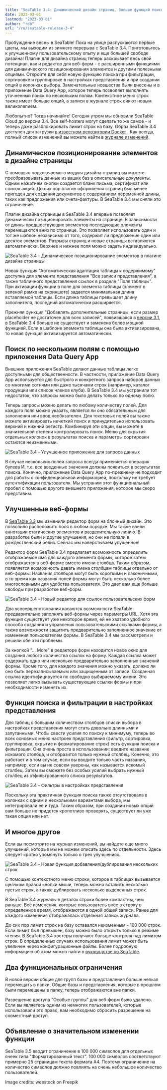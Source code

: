 ```yaml
---
title: "SeaTable 3.4: Динамический дизайн страниц, больше функций поиска и улучшенные веб-формы"
date: 2023-03-01
lastmod: "2023-03-01"
author: "rdb"
url: "/ru/seatable-release-3-4"
---
```


Пробуждение весны в SeaTable! Пока на улице распускаются первые цветы, мы выходим из зимнего перерыва с SeaTable 3.4. Приготовьтесь к улучшенному пользовательскому опыту и еще большей свободе дизайна! Плагин для дизайна страниц теперь раскрывает весь свой потенциал, как и редактор для веб-форм - с расширенными функциями для динамического позиционирования элементов и другими полезными опциями. Откройте для себя новую функцию поиска при фильтрации, сортировке и группировке в настройках представления и при создании опций в колонках выбора. Замечательные новшества были внесены и в приложение Data Query App, которое теперь позволяет выполнять уточненный поиск по нескольким полям. Контекстное меню строк также имеет больше опций, а записи в журнале строк сияют новым великолепием.

Любопытно? Тогда начинайте! Сегодня утром мы обновили SeaTable Cloud до версии 3.4. Все self-hosters могут сделать то же самое - и теперь даже разблокировать лимит строк на базу. Образ SeaTable 3.4 доступен для загрузки [в известном репозитории Docker](https://hub.docker.com/r/seatable/seatable-enterprise) . Как всегда, полный список изменений вы можете найти в [журнале изменений](https://seatable.io/ru/seatable-release-3-4/).

## Динамическое позиционирование элементов в дизайне страницы

С помощью подключаемого модуля дизайна страниц вы можете преобразовывать данные из ваших баз в описательные документы. Одним нажатием кнопки создается бланк письма, сертификат или список акций. До сих пор плагин оформления страниц был менее пригоден для создания документов с содержанием переменной длины, таких как предложения или счета-фактуры. В SeaTable 3.4 мы сняли это ограничение.

Плагин дизайна страницы в SeaTable 3.4 впервые позволяет динамически позиционировать элементы на странице. В зависимости от длины предшествующих элементов последующие элементы перемещаются вниз по странице. Это позволяет использовать один и тот же шаблон независимо от того, содержит ли предложение один или десяток элементов. Разрывы страниц и новые страницы вставляются автоматически. Верхнее и нижнее поля можно задать индивидуально.

![SeaTable 3.4 - Динамическое позиционирование элементов в плагине дизайна страницы](https://seatable.io/wp-content/uploads/2023/02/SeaTable-3.4-DynamicPositioningElements.png)

Новая функция "Автоматическая адаптация таблицы к содержимому" доступна для элемента представления "Все записи представления", а также табличного представления ссылок в разделе "Поля таблицы". При активации функции в поле для элемента таблицы (элемент в зеленой рамке на скриншоте) задается минимальная длина вставляемой таблицы. Если длина таблицы превышает длину заполнителя, последний автоматически расширяется.

Прежняя функция "Добавлять дополнительные страницы, если размер placeholder не достаточен для всех записей", появившаяся в [версии 3.1](/ru/seatable-release-3-1), в SeaTable 3.4 больше не существует и заменена более мощной функцией. Если в шаблоне элемента таблицы она была активизирована, то новая функция активизируется автоматически.

## Поиск по нескольким полям с помощью приложения Data Query App

Внешние приложения SeaTable делают данные таблицы легко доступными для общественности. В частности, приложение Data Query App используется для быстрого и конкретного запроса наборов данных со многими сотнями или даже тысячами строк (например, каталог продукции или список членов клуба). В SeaTable 3.4 мы устранили тот недостаток, что запросы можно было делать только по одному полю.

Теперь запросы можно делать по любому количеству полей. Для каждого поля можно указать, является ли оно обязательным для заполнения или ввод необязателен. Для текстовых полей вы также можете активировать нечеткий поиск и принудительно использовать верхний и нижний регистр. Комбинируя эти опции, вы можете в значительной степени контролировать поиск. Меню для скрытия отдельных колонок в результатах поиска и параметры сортировки остаются неизменными.

![SeaTable 3.4 - Улучшенное приложение для запроса данных](https://seatable.io/wp-content/uploads/2023/02/SeaTable-3.4-DataQueryApp.png)

В случае нескольких полей запроса всегда применяется операция булева И, т.е. все введенные значения должны появиться в результатах поиска. Конечно, приложение Data Query App по-прежнему не подходит для работы с конфиденциальной информацией, поскольку не требует аутентификации пользователя. Мы устраним этот функциональный пробел с помощью другого внешнего приложения, которое мы скоро представим.

## Улучшенные веб-формы

В [SeaTable 3.3](/ru/seatable-release-3-3/?lang=auto) мы изменили редактор форм на блочный дизайн. Это позволило расположить поля в любом порядке. Мы также ввели аннотации статических элементов и разделительную линию. В разработке были и другие улучшения, но они не попали в рождественский релиз. Сейчас мы наверстываем упущенное!

Редактор форм SeaTable 3.4 предлагает возможность определить отображаемое имя для каждого элемента формы, которое затем отображается в веб-форме вместо имени столбца. Таким образом, появляется возможность давать имена столбцам таблицы отдельно от веб-формы: Названия столбцов могут быть короткими и лаконичными, в то время как названия полей формы могут быть несколько более многословными для удобства пользователя. Это дает вам еще больше свободы при разработке веб-форм.

![SeaTable 3.4 - Новый редактор для ссылок пользовательских форм](https://seatable.io/wp-content/uploads/2023/02/SeaTable-3.4-FormLinkEditor.png)

Два усовершенствования касаются возможности SeaTable предварительно заполнять веб-формы через параметры URL. Хотя эта функция существует уже некоторое время, ей не хватало удобного способа создания и управления пользовательскими ссылками формы, а также возможности защитить предварительно заполненное значение от изменения пользователем формы. В SeaTable 3.4 мы рассмотрели и решили обе эти проблемы.

За кнопкой "... More" в редакторе форм находится новое окно для создания любого количества ссылок на форму. Каждая ссылка может содержать одно или несколько предварительно заполненных значений формы. Кроме того, для каждого значения можно указать, должно ли оно быть перезаписываемым или защищенным от записи. Созданная ссылка идентифицируется по свободно выбираемому имени. Это позволяет легко вызывать существующие ссылки формы и при необходимости изменять их.

## Функция поиска и фильтрации в настройках представления

Для таблиц с большим количеством столбцов списки выбора в настройках представления могут стать довольно длинными и запутанными. Чтобы свести усилия по поиску к минимуму, теперь во всех основных меню настроек представления (фильтр, сортировка, группировка, скрытие и форматирование строк) есть функция поиска и фильтрации. Она очень проста в использовании: введите название искомого столбца, и отобразится только нужный столбец. Конечно, это работает и в том случае, если вы вводите только часть названия, например, если вы не совсем уверены, как называется искомый столбец. Затем вы сможете без особых усилий выбрать нужный столбец из отфильтрованного списка результатов.

![SeaTable 3.4 - Фильтры в настройках представления](https://seatable.io/wp-content/uploads/2023/02/SeaTable-3.4-FilterInViewSettings.png)

Поскольку эта практичная функция поиска также отсутствовала в колонках с одним и несколькими вариантами выбора, мы интегрировали ее и туда. Таким образом, при создании новых опций вам больше не придется кропотливо проверять, существует ли уже такая опция или нет.

## И многое другое

Если вы посмотрите на журнал изменений, вы найдете еще много улучшений, которые мы не можем описать здесь по отдельности. Здесь следует кратко упомянуть только о трех улучшениях.

![SeaTable 3.4 - Новая функция добавления/дублирования нескольких строк](https://seatable.io/wp-content/uploads/2023/02/SeaTable-3.4-AddMultipleRows.png)

С помощью контекстного меню строки, которое в таблицах вызывается щелчком правой кнопки мыши, теперь можно вставить несколько пустых строк, а также дублировать несколько выделенных строк.

В SeaTable 3.4 журналы в деталях строки более компактны, чем раньше. Все изменения, которые пользователь внес в строку в определенное время, отображаются в одной общей записи. Ранее для каждого изменения отображалась отдельная запись журнала.

До сих пор лимит строк на базу оставался неизменным - 100 000 строк. Если лимит был превышен, базу можно было открыть только в режиме чтения. В SeaTable 3.4 хостеры получают больше контроля над лимитом строк. В определенных случаях использования лимит может быть увеличен через конфигурационные файлы. Более подробную информацию об этом можно найти в [руководстве по SeaTable](https://manual.seatable.io/config/base_rows_limit/).

## Два функциональных ограничения

В новой версии общие для групп базы и представления больше нельзя перемещать в папки. Общие базы и представления, которые в прошлом были перемещены в папку, теперь отображаются вне папки.

Разрешение доступа "Особые группы" для веб-форм было удалено. Если вы являетесь одним из немногих пользователей, которые использовали это право, вам необходимо сбросить разрешение на совместный доступ.

## Объявление о значительном изменении функции

SeaTable 3.5 вводит ограничение в 100 000 символов для отдельных ячеек типа "Форматированный текст". 100 000 символов соответствуют примерно 25 страницам текста формата A4. Поэтому ограничение на количество символов должно повлиять на очень небольшое количество пользователей.

Image credits: weestock on Freepik
